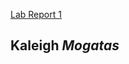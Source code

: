 
[Lab Report 1](https://kmogatas.github.io/cse15l-lab-reports/lab-report-1-week-2.html)

## **Kaleigh** ***Mogatas***

